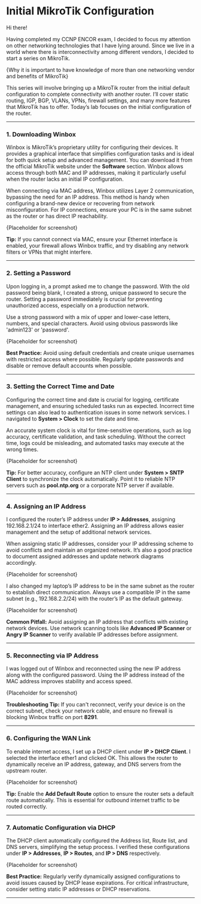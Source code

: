 # Initial MikroTik Configuration

Hi there!

Having completed my CCNP ENCOR exam, I decided to focus my attention on other networking technologies that I have lying around. Since we live in a world where there is interconnectivity among different vendors, I decided to start a series on MikroTik.

{Why it is important to have knowledge of more than one networking vendor and benefits of MikroTik}

This series will involve bringing up a MikroTik router from the initial default configuration to complete connectivity with another router. I’ll cover static routing, IGP, BGP, VLANs, VPNs, firewall settings, and many more features that MikroTik has to offer. Today’s lab focuses on the initial configuration of the router.

---

### 1. Downloading Winbox

Winbox is MikroTik’s proprietary utility for configuring their devices. It provides a graphical interface that simplifies configuration tasks and is ideal for both quick setup and advanced management. You can download it from the official MikroTik website under the **Software** section. Winbox allows access through both MAC and IP addresses, making it particularly useful when the router lacks an initial IP configuration.

When connecting via MAC address, Winbox utilizes Layer 2 communication, bypassing the need for an IP address. This method is handy when configuring a brand-new device or recovering from network misconfiguration. For IP connections, ensure your PC is in the same subnet as the router or has direct IP reachability.

{Placeholder for screenshot}

**Tip:** If you cannot connect via MAC, ensure your Ethernet interface is enabled, your firewall allows Winbox traffic, and try disabling any network filters or VPNs that might interfere.

---

### 2. Setting a Password

Upon logging in, a prompt asked me to change the password. With the old password being blank, I created a strong, unique password to secure the router. Setting a password immediately is crucial for preventing unauthorized access, especially on a production network.

Use a strong password with a mix of upper and lower-case letters, numbers, and special characters. Avoid using obvious passwords like 'admin123' or 'password'.

{Placeholder for screenshot}

**Best Practice:** Avoid using default credentials and create unique usernames with restricted access where possible. Regularly update passwords and disable or remove default accounts when possible.

---

### 3. Setting the Correct Time and Date

Configuring the correct time and date is crucial for logging, certificate management, and ensuring scheduled tasks run as expected. Incorrect time settings can also lead to authentication issues in some network services. I navigated to **System > Clock** to set the date and time.

An accurate system clock is vital for time-sensitive operations, such as log accuracy, certificate validation, and task scheduling. Without the correct time, logs could be misleading, and automated tasks may execute at the wrong times.

{Placeholder for screenshot}

**Tip:** For better accuracy, configure an NTP client under **System > SNTP Client** to synchronize the clock automatically. Point it to reliable NTP servers such as **pool.ntp.org** or a corporate NTP server if available.

---

### 4. Assigning an IP Address

I configured the router’s IP address under **IP > Addresses**, assigning 192.168.2.1/24 to interface ether2. Assigning an IP address allows easier management and the setup of additional network services.

When assigning static IP addresses, consider your IP addressing scheme to avoid conflicts and maintain an organized network. It’s also a good practice to document assigned addresses and update network diagrams accordingly.

{Placeholder for screenshot}

I also changed my laptop’s IP address to be in the same subnet as the router to establish direct communication. Always use a compatible IP in the same subnet (e.g., 192.168.2.2/24) with the router’s IP as the default gateway.

{Placeholder for screenshot}

**Common Pitfall:** Avoid assigning an IP address that conflicts with existing network devices. Use network scanning tools like **Advanced IP Scanner** or **Angry IP Scanner** to verify available IP addresses before assignment.

---

### 5. Reconnecting via IP Address

I was logged out of Winbox and reconnected using the new IP address along with the configured password. Using the IP address instead of the MAC address improves stability and access speed.

{Placeholder for screenshot}

**Troubleshooting Tip:** If you can't reconnect, verify your device is on the correct subnet, check your network cable, and ensure no firewall is blocking Winbox traffic on port **8291**.

---

### 6. Configuring the WAN Link

To enable internet access, I set up a DHCP client under **IP > DHCP Client**. I selected the interface ether1 and clicked OK. This allows the router to dynamically receive an IP address, gateway, and DNS servers from the upstream router.

{Placeholder for screenshot}

**Tip:** Enable the **Add Default Route** option to ensure the router sets a default route automatically. This is essential for outbound internet traffic to be routed correctly.

---

### 7. Automatic Configuration via DHCP

The DHCP client automatically configured the Address list, Route list, and DNS servers, simplifying the setup process. I verified these configurations under **IP > Addresses**, **IP > Routes**, and **IP > DNS** respectively.

{Placeholder for screenshot}

**Best Practice:** Regularly verify dynamically assigned configurations to avoid issues caused by DHCP lease expirations. For critical infrastructure, consider setting static IP addresses or DHCP reservations.

---


